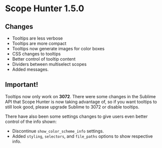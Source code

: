 # Scope Hunter 1.5.0

## Changes

- Tooltips are less verbose
- Tooltips are more compact
- Tooltips now generate images for color boxes
- CSS changes to tooltips
- Better control of tooltip content
- Dividers between multiselect scopes
- Added messages.

## Important!
Tooltips now only work on **3072**.  There were some changes in the Sublime API that Scope Hunter is now taking advantage of, so if you want tooltips to still look good, please upgrade Sublime to 3072 or disable tooltips.

There have also been some settings changes to give users even better control of the info shown:

- Discontinue `show_color_scheme_info` settings.
- Added `styling`, `selectors`, and `file_paths` options to show respective info.

